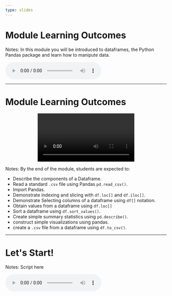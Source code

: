 ```yaml
---
type: slides
---
```


# Module Learning Outcomes

Notes: In this module you will be introduced to dataframes, the Python Pandas package and learn how to manipute data.
<html>
<audio controls >
  <source src="placeholder_audio.mp3" />
</audio></html>

---

# Module Learning Outcomes

<html>
<video style="display:block; margin: 0 auto;" width="60%" height="auto" controls >
  <source src="sample_video.mp4" type="video/mp4">
Your browser does not support the video tag.
</video></html>

Notes:
By the end of the module, students are expected to:
- Describe the components of a Dataframe.
- Read a standard `.csv` file using Pandas `pd.read_csv()`.
- Import Pandas.
- Demonstrate indexing and slicing with `df.loc[]` and `df.iloc[]`.
- Demonstrate Selecting columns of a dataframe using `df[]` notation.
- Obtain values from a dataframe using `df.loc[]`
- Sort a dataframe using `df.sort_values()`.
- Create simple summary statistics using `pd.describe()`.
- construct simple visualizations using pandas.
- create a `.csv` file from a dataframe using `df.to_csv()`.

---

# Let's Start!

Notes: Script here
<html>
<audio controls >
  <source src="placeholder_audio.mp3" />
</audio></html>
